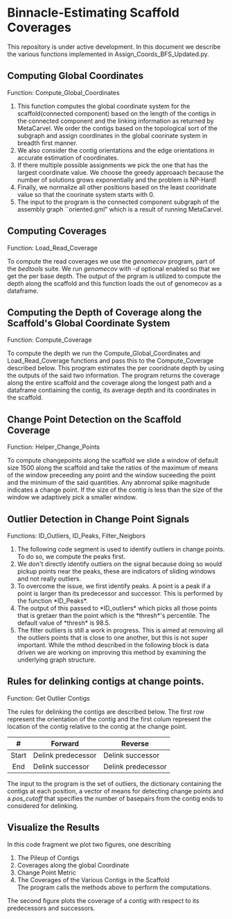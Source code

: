 
<h1>Binnacle-Estimating Scaffold Coverages</h1>
 
 This repository is under active development. In this document we describe the various functions implemented in Assign_Coords_BFS_Updated.py.
 
<h2>Computing Global Coordinates</h2>
Function: Compute_Global_Coordinates
<ol> 
    <li>This function computes the global coordinate system for the scaffold(connected component) based on the length of the contigs in the connected component and the linking information as returned by MetaCarvel. We order the contigs based on the topological sort of the subgraph and assign coordinates in the global coorinate system in breadth first manner.</li>   
    <li>We also consider the contig orientations and the edge orientations in accurate estimation of coordinates. </li>
    <li>If there multiple possible assignments we pick the one that has the largest coordinate value. We choose the greedy approaach because the number of solutions grows exponentially and the problem is NP-Hard! </li>
    <li>Finally, we normalize all other positions based on the least cooridnate value so that the coorinate system starts with 0.</li>
    <li>The input to the program is the connected component subgraph of the assembly graph ``oriented.gml" which is a result of running MetaCarvel.</li>
</ol>


<h2> Computing Coverages </h2>
Function: Load_Read_Coverage

To compute the read coverages we use the *genomecov* program, part of the *bedtools* suite. We run *genomecov* with *-d* optional enabled so that we get the per base depth. The output of the prgram is utilized to compute the depth along the scaffold and this function loads the out of genomecov as a dataframe.   

<h2>Computing the Depth of Coverage along the Scaffold's Global Coordinate System </h2>
Function: Compute_Coverage

To compute the depth we run the Compute_Global_Coordinates and Load_Read_Coverage functions and pass this to the Compute_Coverage described below. This program estimates the per cooridnate depth by using the outputs of the said two information. The program returns the coverage along the entire scaffold and the coverage along the longest path and a dataframe contiaining the contig, its average depth and its coordinates in the scaffold.

<h2> Change Point Detection on the Scaffold Coverage </h2>
Function: Helper_Change_Points

To compute changepoints along the scaffold we slide a window of default size 1500 along the scaffold and take the ratios of the maximum of means of the window preceeding any point and the window suceeding the point and the minimum of the said quantities. Any abnromal spike magnitude indicates a change point. If the size of the contig is less than the size of the window we adaptively pick a smaller window. 

<h2> Outlier Detection in Change Point Signals </h2>
Functions: ID_Outliers, ID_Peaks, Filter_Neigbors

<ol>
    <li>The following code segment is used to identify outliers in change points. To do so, we compute the peaks first.</li> 
    <li>We don't directly identify outliers on the signal because doing so would pickup points near the peaks, these are indicators of sliding windows and not really outliers.</li> 
    <li>To overcome the issue, we first identify peaks. A point is a peak if a point is larger than its predecessor and successor. This is performed by the function *ID_Peaks*.</li> 
    <li>The output of this passed to *ID_outliers* which picks all those points that is gretaer than the point which is the *thresh*'s percentile. The default value of *thresh* is 98.5. </li>
    <li>The filter outliers is still a work in progress. This is aimed at removing all the outliers points that is close to one another, but this is not super important. While the mthod described in the following block is data driven we are working on improving this method by examining the underlying graph structure.</li>
</ol>

<h2> Rules for delinking contigs at change points. </h2> 
Function: Get Outlier Contigs


The rules for delinking the contigs are described below. The first row represent the orientation of the contig and the first colum represent the location of the contig relative to the contig at the change point. 

|#                   |  Forward            |  Reverse          |
|:------------------:|---------------------|-------------------|
|        Start       | Delink predecessor  | Delink successor  |
|          End       | Delink successor    | Delink predecessor|

The input to the program is the set of outliers, the dictionary containing the contigs at each position, a vector of means for detecting change points and a *pos_cutoff* that specifies the number of basepairs from the contig ends to considered for delinking.

<h2> Visualize the Results </h2>

In this code fragment we plot two figures, one describing 
<ol>
    <li>The Pileup of Contigs</li> 
    <li>Coverages along the global Coordinate </li> 
    <li>Change Point Metric </li> 
    <li>The Coverages of the Various Contigs in the Scaffold</li> 
    The program calls the methods above to perform the computations. 
</ol>

The second figure plots the coverage of a contig with respect to its predecessors and successors. 


